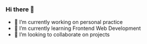 ### Hi there 👋

- 🔭 I’m currently working on personal practice
- 🌱 I’m currently learning Frontend Web Development
- 👯 I’m looking to collaborate on projects


<!--
**Moyinoluwa-10/Moyinoluwa-10** is a ✨ _special_ ✨ repository because its `README.md` (this file) appears on your GitHub profile.

Here are some ideas to get you started:

- 🔭 I’m currently working on personal practice
- 🌱 I’m currently learning Frontend Web Development
- 👯 I’m looking to collaborate on projects
- 🤔 I’m looking for help with ...
- 💬 Ask me about ...
- 📫 How to reach me: ...
- 😄 Pronouns: ...
- ⚡ Fun fact: ...
-->
